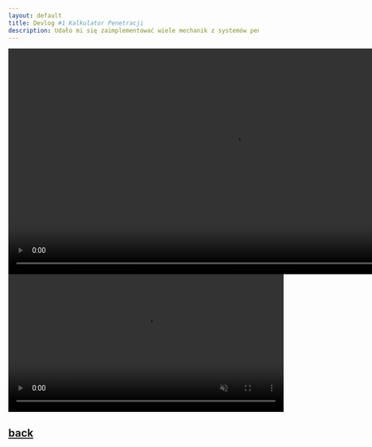 ```yaml
---
layout: default
title: Devlog #1 Kalkulator Penetracji
description: Udało mi się zaimplementować wiele mechanik z systemów penetracji War Thunder
---
```



<video width="180%" title="a" loop="" autoplay="" playsinline="" muted="true">
<source src="https://v.redd.it/ukg883sa4ni81/DASH_720.mp4" type="video/mp4">
</video>
<video width="110%" title="a" loop="" autoplay="" playsinline="" muted="true">
<source src="https://v.redd.it/ukg883sa4ni81/DASH_1080.mp4" type="video/mp4">
</video>


## [back](./)
